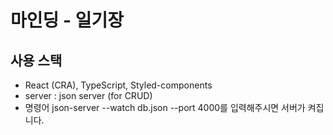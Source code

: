 # 마인딩 - 일기장

## 사용 스택
- React (CRA), TypeScript, Styled-components
- server : json server (for CRUD)
- 명령어 json-server --watch db.json --port 4000를 입력해주시면 서버가 켜집니다.

